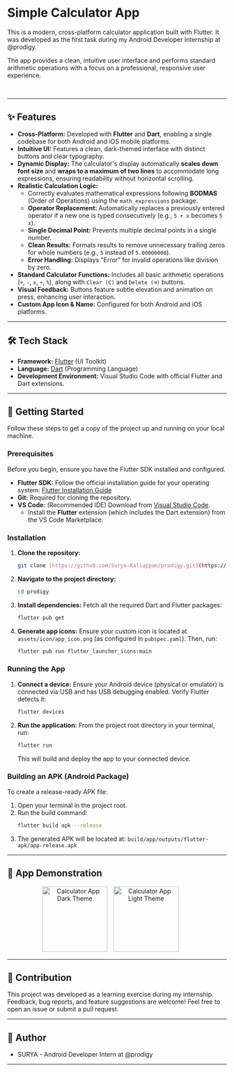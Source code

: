 # Simple Calculator App

This is a modern, cross-platform calculator application built with Flutter. It was developed as the first task during my Android Developer Internship at @prodigy.

The app provides a clean, intuitive user interface and performs standard arithmetic operations with a focus on a professional, responsive user experience.

<br>

---

## ✨ Features

* **Cross-Platform:** Developed with **Flutter** and **Dart**, enabling a single codebase for both Android and iOS mobile platforms.
* **Intuitive UI:** Features a clean, dark-themed interface with distinct buttons and clear typography.
* **Dynamic Display:** The calculator's display automatically **scales down font size** and **wraps to a maximum of two lines** to accommodate long expressions, ensuring readability without horizontal scrolling.
* **Realistic Calculation Logic:**
    * Correctly evaluates mathematical expressions following **BODMAS** (Order of Operations) using the `math_expressions` package.
    * **Operator Replacement:** Automatically replaces a previously entered operator if a new one is typed consecutively (e.g., `5 + x` becomes `5 x`).
    * **Single Decimal Point:** Prevents multiple decimal points in a single number.
    * **Clean Results:** Formats results to remove unnecessary trailing zeros for whole numbers (e.g., `5` instead of `5.00000000`).
    * **Error Handling:** Displays "Error" for invalid operations like division by zero.
* **Standard Calculator Functions:** Includes all basic arithmetic operations (`+`, `-`, `x`, `÷`, `%`), along with `Clear (C)` and `Delete (⌫)` buttons.
* **Visual Feedback:** Buttons feature subtle elevation and animation on press, enhancing user interaction.
* **Custom App Icon & Name:** Configured for both Android and iOS platforms.

---

## 🛠️ Tech Stack

* **Framework:** [Flutter](https://flutter.dev/) (UI Toolkit)
* **Language:** [Dart](https://dart.dev/) (Programming Language)
* **Development Environment:** Visual Studio Code with official Flutter and Dart extensions.

---

## 🚀 Getting Started

Follow these steps to get a copy of the project up and running on your local machine.

### Prerequisites

Before you begin, ensure you have the Flutter SDK installed and configured.

* **Flutter SDK:** Follow the official installation guide for your operating system: [Flutter Installation Guide](https://flutter.dev/docs/get-started/install)
* **Git:** Required for cloning the repository.
* **VS Code:** (Recommended IDE) Download from [Visual Studio Code](https://code.visualstudio.com/).
    * Install the **Flutter** extension (which includes the Dart extension) from the VS Code Marketplace.

### Installation

1.  **Clone the repository:**
    ```bash
    git clone [https://github.com/Surya-Kaliappan/prodigy.git](https://github.com/Surya-Kaliappan/prodigy.git)
    ```

2.  **Navigate to the project directory:**
    ```bash
    cd prodigy
    ```

3.  **Install dependencies:**
    Fetch all the required Dart and Flutter packages:
    ```bash
    flutter pub get
    ```

4.  **Generate app icons:**
    Ensure your custom icon is located at `assets/icon/app_icon.png` (as configured in `pubspec.yaml`). Then, run:
    ```bash
    flutter pub run flutter_launcher_icons:main
    ```

### Running the App

1.  **Connect a device:**
    Ensure your Android device (physical or emulator) is connected via USB and has USB debugging enabled.
    Verify Flutter detects it:
    ```bash
    flutter devices
    ```

2.  **Run the application:**
    From the project root directory in your terminal, run:
    ```bash
    flutter run
    ```
    This will build and deploy the app to your connected device.

### Building an APK (Android Package)

To create a release-ready APK file:

1.  Open your terminal in the project root.
2.  Run the build command:
    ```bash
    flutter build apk --release
    ```
3.  The generated APK will be located at:
    `build/app/outputs/flutter-apk/app-release.apk`

---

## 📱 App Demonstration

<p align="center">
  <img src="https://media.licdn.com/dms/image/v2/D5622AQElmG3sfCktoQ/feedshare-shrink_1280/B56Zh9tfvNHcAk-/0/1754455736651?e=1757548800&v=beta&t=3-_wE5RexFoV0RndZ9-5PLw-_sTWLC-wsESthgCx1eI" alt="Calculator App Dark Theme" width="150" style="margin-right: 10px;"/>
  <img src="https://media.licdn.com/dms/image/v2/D5622AQEQvg3cPmZBNw/feedshare-shrink_1280/B56Zh9tfvTHcAo-/0/1754455736964?e=1757548800&v=beta&t=EPOCIurWmgEVDo2rMNfD_aFn3DI2ziQXbmFjr1MtaBc" alt="Calculator App Light Theme" width="150" style="margin-right: 30px;"/>
</p>

---

## 🤝 Contribution

This project was developed as a learning exercise during my internship. Feedback, bug reports, and feature suggestions are welcome! Feel free to open an issue or submit a pull request.

---

## 🧑 Author

* SURYA - Android Developer Intern at @prodigy

---